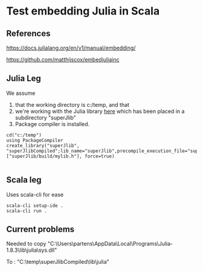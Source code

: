 # Test embedding Julia in Scala

## References

https://docs.julialang.org/en/v1/manual/embedding/

https://github.com/matthijscox/embedjuliainc

## Julia Leg

We assume

1. that the working directory is c:/temp, and that 
2. we're working with the Julia library [here](https://github.com/JuliaLang/PackageCompiler.jl/tree/master/examples/MyLib) which has been placed in a subdirectory "superJlib"
3. Package compiler is installed.


```
cd("c:/temp")
using PackageCompiler
create_library("superJlib", "superJlibCompiled";lib_name="superJlib",precompile_execution_file="superJlib/build/generate_precompile.jl",precompile_statements_file="superJlib/build/additional_precompile.jl",header_files=["superJlib/build/mylib.h"], force=true)
 
```

## Scala leg

Uses scala-cli for ease

```
scala-cli setup-ide .
scala-cli run .

```

## Current problems

Needed to copy "C:\Users\partens\AppData\Local\Programs\Julia-1.8.3\lib\julia\sys.dll"

To : "C:\temp\superJlibCompiled\lib\julia"